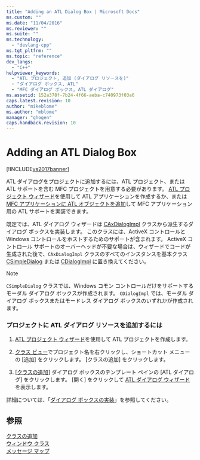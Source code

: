 ```yaml
---
title: "Adding an ATL Dialog Box | Microsoft Docs"
ms.custom: ""
ms.date: "11/04/2016"
ms.reviewer: ""
ms.suite: ""
ms.technology: 
  - "devlang-cpp"
ms.tgt_pltfrm: ""
ms.topic: "reference"
dev_langs: 
  - "C++"
helpviewer_keywords: 
  - "ATL プロジェクト, 追加 (ダイアログ リソースを)"
  - "ダイアログ ボックス, ATL"
  - "MFC ダイアログ ボックス, ATL ダイアログ"
ms.assetid: 152a378f-7b24-4f66-aeba-c740973f03a6
caps.latest.revision: 10
author: "mikeblome"
ms.author: "mblome"
manager: "ghogen"
caps.handback.revision: 10
---
```

# Adding an ATL Dialog Box
[!INCLUDE[vs2017banner](../../assembler/inline/includes/vs2017banner.md)]

ATL ダイアログをプロジェクトに追加するには、ATL プロジェクト、または ATL サポートを含む MFC プロジェクトを用意する必要があります。  [ATL プロジェクト ウィザード](../Topic/ATL%20Project%20Wizard.md)を使用して ATL アプリケーションを作成するか、または [MFC アプリケーションに ATL オブジェクトを追加](../../mfc/reference/adding-atl-support-to-your-mfc-project.md)して MFC アプリケーション用の ATL サポートを実装できます。  
  
 既定では、ATL ダイアログ ウィザードは [CAxDialogImpl](../Topic/CAxDialogImpl%20Class.md) クラスから派生するダイアログ ボックスを実装します。  このクラスには、ActiveX コントロールと Windows コントロールをホストするためのサポートが含まれます。  ActiveX コントロール サポートのオーバーヘッドが不要な場合は、ウィザードでコードが生成された後で、`CAxDialogImpl` クラスのすべてのインスタンスを基本クラス [CSimpleDialog](../../atl/reference/csimpledialog-class.md) または [CDialogImpl](../Topic/CDialogImpl%20Class.md) に置き換えてください。  
  
> [!NOTE]
>  `CSimpleDialog` クラスでは、Windows コモン コントロールだけをサポートするモーダル ダイアログ ボックスが作成されます。  `CDialogImpl` では、モーダル ダイアログ ボックスまたはモードレス ダイアログ ボックスのいずれかが作成されます。  
  
### プロジェクトに ATL ダイアログ リソースを追加するには  
  
1.  [ATL プロジェクト ウィザード](../Topic/ATL%20Project%20Wizard.md)を使用して ATL プロジェクトを作成します。  
  
2.  [クラス ビュー](http://msdn.microsoft.com/ja-jp/8d7430a9-3e33-454c-a9e1-a85e3d2db925)でプロジェクト名を右クリックし、ショートカット メニューの \[追加\] をクリックします。  \[クラスの追加\] をクリックします。  
  
3.  [&#91;クラスの追加&#93;](../../ide/add-class-dialog-box.md) ダイアログ ボックスのテンプレート ペインの \[ATL ダイアログ\] をクリックします。  \[開く\] をクリックして [ATL ダイアログ ウィザード](../../atl/reference/atl-dialog-wizard.md)を表示します。  
  
 詳細については、「[ダイアログ ボックスの実装](../../atl/implementing-a-dialog-box.md)」を参照してください。  
  
## 参照  
 [クラスの追加](../Topic/Adding%20a%20Class%20\(Visual%20C++\).md)   
 [ウィンドウ クラス](../Topic/ATL%20Window%20Classes.md)   
 [メッセージ マップ](../../atl/message-maps-atl.md)